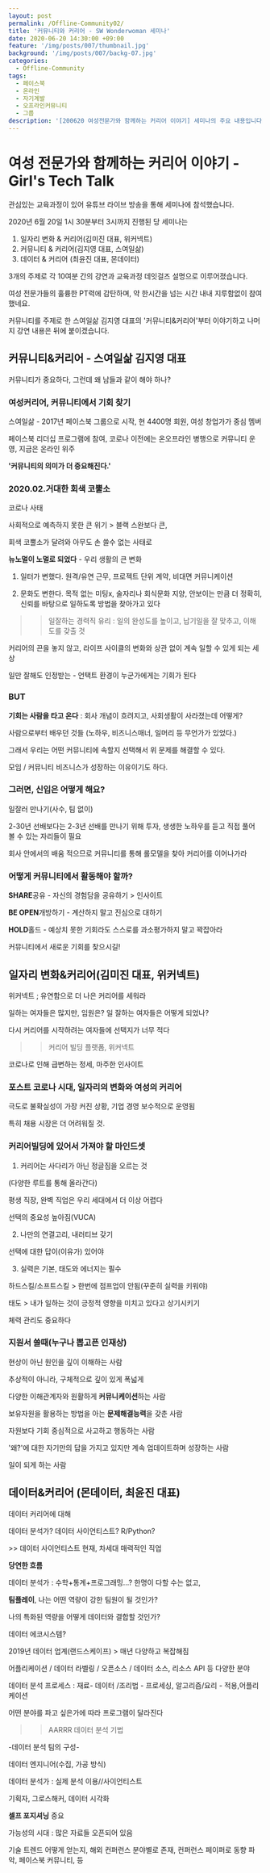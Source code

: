 ```yaml
---
layout: post
permalink: /Offline-Community02/
title: '커뮤니티와 커리어 - SW Wonderwoman 세미나'
date: 2020-06-20 14:30:00 +09:00
feature: '/img/posts/007/thumbnail.jpg'
background: '/img/posts/007/backg-07.jpg'
categories:
  - Offline-Community
tags:
  - 페이스북
  - 온라인
  - 자기계발
  - 오프라인커뮤니티
  - 그룹
description: '[200620 여성전문가와 함께하는 커리어 이야기] 세미나의 주요 내용입니다.'
---
```


# 여성 전문가와 함께하는 커리어 이야기 - Girl's Tech Talk

관심있는 교육과정이 있어 유튜브 라이브 방송을 통해 세미나에 참석했습니다.

2020년 6월 20일 1시 30분부터 3시까지 진행된 당 세미나는

1. 일자리 변화 & 커리어(김미진 대표, 위커넥트)
2. 커뮤니티 & 커리어(김지영 대표, 스여일삶)
3. 데이터 & 커리어 (최윤진 대표, 몬데이터)

3개의 주제로 각 10여분 간의 강연과 교육과정 데잇걸즈 설명으로 이루어졌습니다.

여성 전문가들의 훌륭한 PT력에 감탄하며, 약 한시간을 넘는 시간 내내 지루함없이 참여했네요.

커뮤니티를 주제로 한 스여일삶 김지영 대표의 '커뮤니티&커리어'부터 이야기하고 나머지 강연 내용은 뒤에 붙이겠습니다.

## 커뮤니티&커리어 - 스여일삶 김지영 대표

커뮤니티가 중요하다, 그런데 왜 남들과 같이 해야 하나?

### 

### 여성커리어, 커뮤니티에서 기회 찾기

스여일삶 - 2017년 페이스북 그룹으로 시작, 현 4400명 회원, 여성 창업가가 중심 멤버

페이스북 리더십 프로그램에 참여, 코로나 이전에는 온오프라인 병행으로 커뮤니티 운영, 지금은 온라인 위주



**'커뮤니티의 의미가 더 중요해진다.'**



### 2020.02.거대한 회색 코뿔소

코로나 사태

사회적으로 예측하지 못한 큰 위기 > 블랙 스완보다 큰,

회색 코뿔소가 달려와 아무도 손 쓸수 없는 사태로

**뉴노멀이 노멀로 되었다** - 우리 생활의 큰 변화

1. 일터가 변했다. 원격/유연 근무, 프로젝트 단위 계약, 비대면 커뮤니케이션

2. 문화도 변한다. 목적 없는 미팅x, 술자리나 회식문화 지양, 안보이는 만큼 더 정확히, 신뢰를 바탕으로 일하도록 방법을 찾아가고 있다

> > 일잘하는 경력직 유리 : 일의 완성도를 높이고, 납기일을 잘 맞추고, 이해도를 갖출 것

커리어의 끈을 놓지 않고, 라이프 사이클의 변화와 상관 없이 계속 일할 수 있게 되는 세상

일만 잘해도 인정받는 - 언택트 환경이 누군가에게는 기회가 된다



### BUT

**기회는 사람을 타고 온다** : 회사 개념이 흐려지고, 사회생활이 사라졌는데 어떻게?

사람으로부터 배우던 것들 (노하우, 비즈니스매너, 일머리 등 무언가가 있었다.)

그래서 우리는 어떤 커뮤니티에 속할지 선택해서 위 문제를 해결할 수 있다.

모임 / 커뮤니티 비즈니스가 성장하는 이유이기도 하다.

 

### 그러면, 신입은 어떻게 해요?

일잘러 만나기(사수, 팀 없이)

2-30년 선배보다는 2-3년 선배를 만나기 위해 투자, 생생한 노하우를 듣고 직접 풀어 볼 수 있는 자리들이 필요

회사 안에서의 배움 적으므로 커뮤니티를 통해 롤모델을 찾아 커리어를 이어나가라



### 어떻게 커뮤니티에서 활동해야 할까?

**SHARE**공유 - 자신의 경험담을 공유하기 > 인사이트

**BE OPEN**개방하기 - 계산하지 말고 진심으로 대하기

**HOLD**홀드 - 예상치 못한 기회라도 스스로를 과소평가하지 말고 꽉잡아라

 

커뮤니티에서 새로운 기회를 찾으시길!



## 일자리 변화&커리어(김미진 대표, 위커넥트)

위커넥트 ; 유연함으로 더 나은 커리어를 세워라

일하는 여자들은 많지만, 임원은? 일 잘하는 여자들은 어떻게 되었나?

다시 커리어를 시작하려는 여자들에 선택지가 너무 적다

> > 커리어 빌딩 플랫폼, 위커넥트

 

코로나로 인해 급변하는 정세, 마주한 인사이트

### 포스트 코로나 시대, 일자리의 변화와 여성의 커리어

극도로 불확실성이 가장 커진 상황, 기업 경영 보수적으로 운영됨

특히 채용 시장은 더 어려워질 것.

 

### 커리어빌딩에 있어서 가져야 할 마인드셋

1. 커리어는 사다리가 아닌 정글짐을 오르는 것

(다양한 루트를 통해 올라간다)

평생 직장, 완벽 직업은 우리 세대에서 더 이상 어렵다

선택의 중요성 높아짐(VUCA)

2. 나만의 연결고리, 내러티브 갖기

선택에 대한 답이(이유가) 있어야

3. 실력은 기본, 태도와 에너지는 필수

하드스킬/소프트스킬 > 한번에 점프업이 안됨(꾸준히 실력을 키워야)

태도 > 내가 일하는 것이 긍정적 영향을 미치고 있다고 상기시키기

체력 관리도 중요하다

 

### 지원서 쓸때(누구나 뽑고픈 인재상)

현상이 아닌 원인을 깊이 이해하는 사람

추상적이 아니라, 구체적으로 깊이 있게 폭넓게

다양한 이해관계자와 원활하게 **커뮤니케이션**하는 사람

보유자원을 활용하는 방법을 아는 **문제해결능력**을 갖춘 사람

자원보다 기회 중심적으로 사고하고 행동하는 사람

'왜?'에 대한 자기만의 답을 가지고 있지만 계속 업데이트하며 성장하는 사람

일이 되게 하는 사람



## 데이터&커리어 (몬데이터, 최윤진 대표)

데이터 커리어에 대해

데이터 분석가? 데이터 사이언티스트? R/Python?

\>> 데이터 사이언티스트 현재, 차세대 매력적인 직업

**당연한 흐름** 

데이터 분석가 : 수학+통계+프로그래밍…? 한명이 다할 수는 없고, 

**팀플레이**, 나는 어떤 역량이 강한 팀원이 될 것인가?

나의 특화된 역량을 어떻게 데이터와 결합할 것인가?

데이터 에코시스템?

2019년 데이터 업계(랜드스케이프) > 매년 다양하고 복잡해짐

어플리케이션 / 데이터 라벨링 / 오픈소스 / 데이터 소스, 리소스 API 등 다양한 분야

 

데이터 분석 프로세스 : 재료- 데이터 /조리법 - 프로세싱, 알고리즘/요리 - 적용,어플리케이션 

 

어떤 분야를 파고 싶은가에 따라 프로그램이 달라진다

> > AARRR 데이터 분석 기법

 

-데이터 분석 팀의 구성-

데이터 엔지니어(수집, 가공 방식)

데이터 분석가 : 실제 분석 이용//사이언티스트

기획자, 그로스해커, 데이터 시각화 

 

**셀프 포지셔닝** 중요

 

가능성의 시대 : 많은 자료들 오픈되어 있음

기술 트렌드 어떻게 얻는지, 해외 컨퍼런스 분야별로 존재, 컨퍼런스 페이퍼로 동향 파악, 페이스북 커뮤니티, 등
